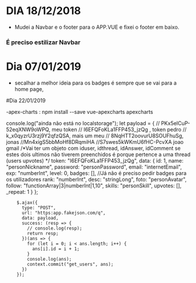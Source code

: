 # DIA 18/12/2018

- Mudei a Navbar e o footer para o APP.VUE e fixei o footer em baixo.

### É preciso estilizar Navbar

# Dia 07/01/2019

- secalhar a melhor ideia para os badges é sempre que se vai para a home page,

#Dia 22/01/2019

-apex-charts : npm install --save vue-apexcharts apexcharts

console.log("ainda não está no localstorage");
        let payload = {
          // PKx5elCuP-52eqXNW9oWPQ, meu token
          // I6EFQFoKLa1FFP453_jzQg , token pedro
          // k_x0qyzrU3rzj9Y2qfzQSA, mais um meu
          // 8NqHTT2oovurU8SOUFhuSg, jonas
          //Mn4xigS5bbMoHf8DRqmiHA
          //S7swes5kWKmU6fHC-PcvXA joao gmail
          /*Vai ter um objeto com iduser, idthread, idAnswer, idComment
          se estes dois ultimos não tiverem preenchidos é porque pertence a uma thread (users upvotes) */
          token: "I6EFQFoKLa1FFP453_jzQg",
          data: {
            id: 1,
            name: "personNickname",
            password: "personPassword",
            email: "internetEmail",
            exp: "numberInt",
            level: 0,
            badges: [], //Já não é preciso pedir badges para os utilizadores
            rank: "numberInt",
            desc: "stringLong",
            foto: "personAvatar",
            follow: "functionArray|3|numberInt|1,10",
            skills: "personSkill",
            upvotes: [],
            _repeat: 1
          }
        };

        $.ajax({
          type: "POST",
          url: "https:app.fakejson.com/q",
          data: payload,
          success: (resp => {
            // console.log(resp);
            return resp;
          })(ans => {
            for (let i = 0; i < ans.length; i++) {
              ans[i].id = i + 1;
            }
            console.log(ans);
            context.commit("get_users", ans);
          })
        });